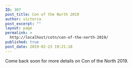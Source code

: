 ```yaml
---
ID: 307
post_title: Con of the North 2019
author: victoria
post_excerpt: ""
layout: page
permalink: >
  http://localhost/cotn/con-of-the-north-2019/
published: true
post_date: 2019-02-23 19:21:18
---
```

<!-- wp:paragraph -->

Come back soon for more details on Con of the North 2019.

<!-- /wp:paragraph -->